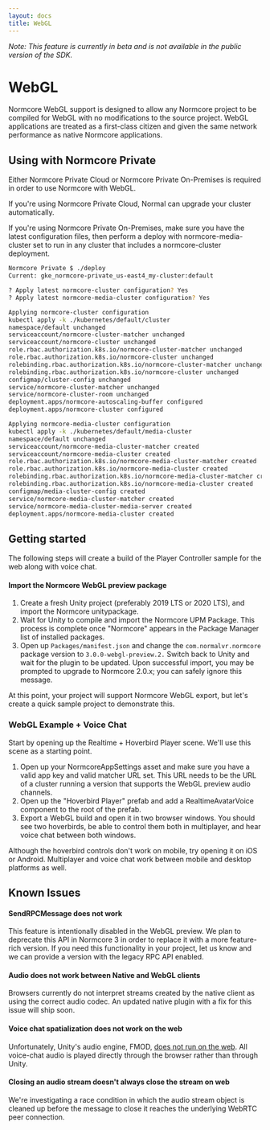 ```yaml
---
layout: docs
title: WebGL
---
```

*Note: This feature is currently in beta and is not available in the public version of the SDK.*

# WebGL
Normcore WebGL support is designed to allow any Normcore project to be compiled for WebGL with no modifications to the source project. WebGL applications are treated as a first-class citizen and given the same network performance as native Normcore applications.

## Using with Normcore Private
Either Normcore Private Cloud or Normcore Private On-Premises is required in order to use Normcore with WebGL.

If you're using Normcore Private Cloud, Normal can upgrade your cluster automatically.

If you're using Normcore Private On-Premises, make sure you have the latest configuration files, then perform a deploy with normcore-media-cluster set to run in any cluster that includes a normcore-cluster deployment.

```bash
Normcore Private $ ./deploy
Current: gke_normcore-private_us-east4_my-cluster:default

? Apply latest normcore-cluster configuration? Yes
? Apply latest normcore-media-cluster configuration? Yes

Applying normcore-cluster configuration
kubectl apply -k ./kubernetes/default/cluster
namespace/default unchanged
serviceaccount/normcore-cluster-matcher unchanged
serviceaccount/normcore-cluster unchanged
role.rbac.authorization.k8s.io/normcore-cluster-matcher unchanged
role.rbac.authorization.k8s.io/normcore-cluster unchanged
rolebinding.rbac.authorization.k8s.io/normcore-cluster-matcher unchanged
rolebinding.rbac.authorization.k8s.io/normcore-cluster unchanged
configmap/cluster-config unchanged
service/normcore-cluster-matcher unchanged
service/normcore-cluster-room unchanged
deployment.apps/normcore-autoscaling-buffer configured
deployment.apps/normcore-cluster configured

Applying normcore-media-cluster configuration
kubectl apply -k ./kubernetes/default/media-cluster
namespace/default unchanged
serviceaccount/normcore-media-cluster-matcher created
serviceaccount/normcore-media-cluster created
role.rbac.authorization.k8s.io/normcore-media-cluster-matcher created
role.rbac.authorization.k8s.io/normcore-media-cluster created
rolebinding.rbac.authorization.k8s.io/normcore-media-cluster-matcher created
rolebinding.rbac.authorization.k8s.io/normcore-media-cluster created
configmap/media-cluster-config created
service/normcore-media-cluster-matcher created
service/normcore-media-cluster-media-server created
deployment.apps/normcore-media-cluster created
```

## Getting started

The following steps will create a build of the Player Controller sample for the web along with voice chat.

#### Import the Normcore WebGL preview package

1. Create a fresh Unity project (preferably 2019 LTS or 2020 LTS), and import the Normcore unitypackage.
2. Wait for Unity to compile and import the Normcore UPM Package. This process is complete once "Normcore" appears in the Package Manager list of installed packages.
3. Open up `Packages/manifest.json` and change the `com.normalvr.normcore` package version to `3.0.0-webgl-preview.2.` Switch back to Unity and wait for the plugin to be updated. Upon successful import, you may be prompted to upgrade to Normcore 2.0.x; you can safely ignore this message.

At this point, your project will support Normcore WebGL export, but let's create a quick sample project to demonstrate this.

### WebGL Example + Voice Chat

Start by opening up the Realtime + Hoverbird Player scene. We'll use this scene as a starting point.

1. Open up your NormcoreAppSettings asset and make sure you have a valid app key and valid matcher URL set. This URL needs to be the URL of a cluster running a version that supports the WebGL preview audio channels.
2. Open up the "Hoverbird Player" prefab and add a RealtimeAvatarVoice component to the root of the prefab.
3. Export a WebGL build and open it in two browser windows. You should see two hoverbirds, be able to control them both in multiplayer, and hear voice chat between both windows.

Although the hoverbird controls don't work on mobile, try opening it on iOS or Android. Multiplayer and voice chat work between mobile and desktop platforms as well.

## Known Issues

#### SendRPCMessage does not work
This feature is intentionally disabled in the WebGL preview. We plan to deprecate this API in Normcore 3 in order to replace it with a more feature-rich version. If you need this functionality in your project, let us know and we can provide a version with the legacy RPC API enabled.


#### Audio does not work between Native and WebGL clients
Browsers currently do not interpret streams created by the native client as using the correct audio codec. An updated native plugin with a fix for this issue will ship soon.

#### Voice chat spatialization does not work on the web

Unfortunately, Unity's audio engine, FMOD, [does not run on the web](https://docs.unity3d.com/Manual/webgl-audio.html). All voice-chat audio is played directly through the browser rather than through Unity.

#### Closing an audio stream doesn't always close the stream on web
We're investigating a race condition in which the audio stream object is cleaned up before the message to close it reaches the underlying WebRTC peer connection.
